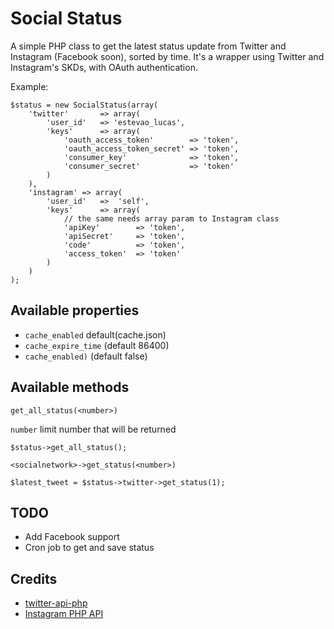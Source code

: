 Social Status
=============

A simple PHP class to get the latest status update from Twitter and Instagram (Facebook soon), sorted by time. It's a wrapper using Twitter and Instagram's SKDs, with OAuth authentication.

Example:

	$status = new SocialStatus(array(
		'twitter' 		=> array(
			'user_id'	=> 'estevao_lucas',
			'keys'		=> array(
				'oauth_access_token' 		=> 'token',
				'oauth_access_token_secret'	=> 'token',
				'consumer_key'				=> 'token',
				'consumer_secret'			=> 'token'
			)
		),
		'instagram' => array(
			'user_id'	=>	'self',
			'keys'		=> array(
				// the same needs array param to Instagram class
				'apiKey'  		=> 'token',
				'apiSecret' 	=> 'token',
				'code'			=> 'token',
				'access_token'	=> 'token'
			)
		)
	);					
	
	
## Available properties

* `cache_enabled` default(cache.json)
* `cache_expire_time` (default 86400)
* `cache_enabled)` (default false)

## Available methods


`get_all_status(<number>)`

`number` limit number that will be returned

    $status->get_all_status();
    
    
`<socialnetwork>->get_status(<number>)`

	$latest_tweet = $status->twitter->get_status(1);
	
## TODO

* Add Facebook support
* Cron job to get and save status


## Credits

* [twitter-api-php](https://github.com/J7mbo/twitter-api-php.git)
* [Instagram PHP API](https://github.com/cosenary/Instagram-PHP-API.git)
